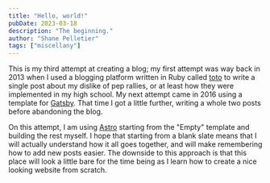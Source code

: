 ```yaml
---
title: "Hello, world!"
pubDate: 2023-03-18
description: "The beginning."
author: "Shane Pelletier"
tags: ["miscellany"]
---
```


This is my third attempt at creating a blog; my first attempt was way back in 2013 when I used a blogging platform written in Ruby called [toto](https://github.com/cloudhead/toto) to write a single post about my dislike of pep rallies, or at least how they were implemented in my high school. My next attempt came in 2016 using a template for [Gatsby](https://www.gatsbyjs.com/). That time I got a little further, writing a whole two posts before abandoning the blog.

On this attempt, I am using [Astro](https://astro.build/) starting from the "Empty" template and building the rest myself. I hope that starting from a blank slate means that I will actually understand how it all goes together, and will make remembering how to add new posts easier. The downside to this approach is that this place will look a little bare for the time being as I learn how to create a nice looking website from scratch.
